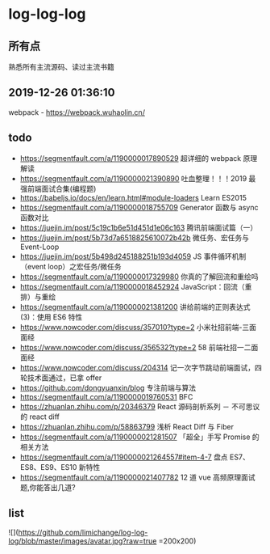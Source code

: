 # log-log-log

## 所有点

熟悉所有主流源码、读过主流书籍

## 2019-12-26 01:36:10

webpack - https://webpack.wuhaolin.cn/

## todo

- https://segmentfault.com/a/1190000017890529 超详细的 webpack 原理解读
- https://segmentfault.com/a/1190000021390890 吐血整理！！！2019 最强前端面试合集(编程题)
- https://babeljs.io/docs/en/learn.html#module-loaders Learn ES2015
- https://segmentfault.com/a/1190000018755709 Generator 函数与 async 函数对比
- https://juejin.im/post/5c19c1b6e51d451d1e06c163 腾讯前端面试篇（一）
- https://juejin.im/post/5b73d7a6518825610072b42b 微任务、宏任务与 Event-Loop
- https://juejin.im/post/5b498d245188251b193d4059 JS 事件循环机制（event loop）之宏任务/微任务
- https://segmentfault.com/a/1190000017329980 你真的了解回流和重绘吗
- https://segmentfault.com/a/1190000018452924 JavaScript：回流（重排）与重绘
- https://segmentfault.com/a/1190000021381200 讲给前端的正则表达式(3)：使用 ES6 特性
- https://www.nowcoder.com/discuss/357010?type=2 小米社招前端-三面面经
- https://www.nowcoder.com/discuss/356532?type=2 58 前端社招一二面面经
- https://www.nowcoder.com/discuss/204314 记一次字节跳动前端面试，四轮技术面通过，已拿 offer
- https://github.com/dongyuanxin/blog 专注前端与算法
- https://segmentfault.com/a/1190000019760531 BFC
- https://zhuanlan.zhihu.com/p/20346379 React 源码剖析系列 － 不可思议的 react diff
- https://zhuanlan.zhihu.com/p/58863799 浅析 React Diff 与 Fiber
- https://segmentfault.com/a/1190000021281507 「超全」手写 Promise 的相关方法
- https://segmentfault.com/a/1190000021264557#item-4-7 盘点 ES7、ES8、ES9、ES10 新特性
- https://segmentfault.com/a/1190000021407782 12 道 vue 高频原理面试题,你能答出几道?

## list

![](https://github.com/limichange/log-log-log/blob/master/images/avatar.jpg?raw=true =200x200)
